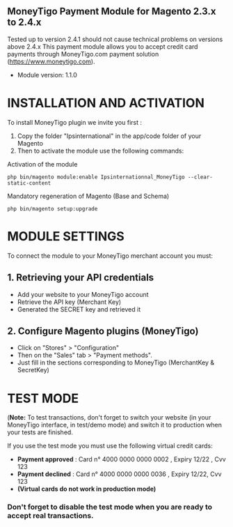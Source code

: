 ## MoneyTigo Payment Module for Magento 2.3.x to 2.4.x 

Tested up to version 2.4.1 should not cause technical problems on versions above 2.4.x
This payment module allows you to accept credit card payments through MoneyTigo.com payment solution (https://www.moneytigo.com).


* Module version: 1.1.0

INSTALLATION AND ACTIVATION
===========================

To install MoneyTigo plugin we invite you first : 

1. Copy the folder "Ipsinternational" in the app/code folder of your Magento
2. Then to activate the module use the following commands: 

Activation of the module
```
php bin/magento module:enable Ipsinternationnal_MoneyTigo --clear-static-content
```
Mandatory regeneration of Magento (Base and Schema)
```
php bin/magento setup:upgrade
```

MODULE SETTINGS
===============
To connect the module to your MoneyTigo merchant account you must:

## 1. Retrieving your API credentials
  * Add your website to your MoneyTigo account
  * Retrieve the API key (Merchant Key)
  * Generated the SECRET key and retrieved it
## 2. Configure Magento plugins (MoneyTigo)
  * Click on "Stores" > "Configuration"
  * Then on the "Sales" tab > "Payment methods".
  * Just fill in the sections corresponding to MoneyTigo (MerchantKey & SecretKey)

TEST MODE
==========

(**Note:** To test transactions, don't forget to switch your website (in your MoneyTigo interface, in test/demo mode) and switch it to production when your tests are finished.

If you use the test mode you must use the following virtual credit cards:
* **Payment approved** : Card n° 4000 0000 0000 0002 , Expiry 12/22 , Cvv 123
* **Payment declined** : Card n° 4000 0000 0000 0036 , Expiry 12/22, Cvv 123
* **(Virtual cards do not work in production mode)**

### Don't forget to disable the test mode when you are ready to accept real transactions. 

